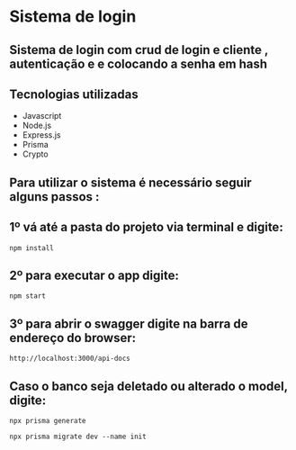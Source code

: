 # Sistema de login

## Sistema de login com crud de login e cliente , autenticação e e colocando a senha em hash 

## Tecnologias utilizadas

<ul>
  <li>Javascript</li>
  <li>Node.js</li>
  <li>Express.js</li>
  <li>Prisma</li>
  <li>Crypto</li>
</ul>

## Para utilizar o sistema é necessário seguir alguns passos :

## 1º vá até a pasta do projeto via terminal e digite: 
```
npm install
```
## 2º para executar o app digite:
```
npm start
```

## 3º para abrir o swagger digite na barra de endereço do browser:
```
http://localhost:3000/api-docs
```

## Caso o banco seja deletado ou alterado o model, digite:
```
npx prisma generate
```
```
npx prisma migrate dev --name init
```
